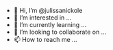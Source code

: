 - 👋 Hi, I’m @julissanickole
- 👀 I’m interested in ...
- 🌱 I’m currently learning ...
- 💞️ I’m looking to collaborate on ...
- 📫 How to reach me ...

<!---
julissanickole/julissanickole is a ✨ special ✨ repository because its `README.md` (this file) appears on your GitHub profile.
You can click the Preview link to take a look at your changes.
--->
